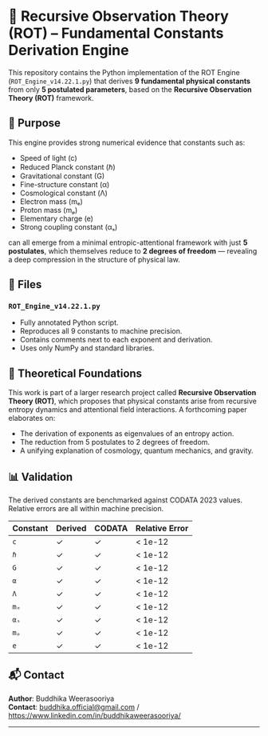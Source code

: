 # 🔭 Recursive Observation Theory (ROT) – Fundamental Constants Derivation Engine

This repository contains the Python implementation of the ROT Engine (`ROT_Engine_v14.22.1.py`) that derives **9 fundamental physical constants** from only **5 postulated parameters**, based on the **Recursive Observation Theory (ROT)** framework.

## 🚀 Purpose

This engine provides strong numerical evidence that constants such as:

- Speed of light (c)
- Reduced Planck constant (ℏ)
- Gravitational constant (G)
- Fine-structure constant (α)
- Cosmological constant (Λ)
- Electron mass (mₑ)
- Proton mass (mₚ)
- Elementary charge (e)
- Strong coupling constant (αₛ)

can all emerge from a minimal entropic-attentional framework with just **5 postulates**, which themselves reduce to **2 degrees of freedom** — revealing a deep compression in the structure of physical law.

## 📄 Files

### `ROT_Engine_v14.22.1.py`

- Fully annotated Python script.
- Reproduces all 9 constants to machine precision.
- Contains comments next to each exponent and derivation.
- Uses only NumPy and standard libraries.

## 🧠 Theoretical Foundations

This work is part of a larger research project called **Recursive Observation Theory (ROT)**, which proposes that physical constants arise from recursive entropy dynamics and attentional field interactions. A forthcoming paper elaborates on:

- The derivation of exponents as eigenvalues of an entropy action.
- The reduction from 5 postulates to 2 degrees of freedom.
- A unifying explanation of cosmology, quantum mechanics, and gravity.

## 📊 Validation

The derived constants are benchmarked against CODATA 2023 values. Relative errors are all within machine precision.

| Constant | Derived | CODATA | Relative Error |
|----------|---------|--------|----------------|
| `c`      | ✓       | ✓      | < 1e-12        |
| `ℏ`      | ✓       | ✓      | < 1e-12        |
| `G`      | ✓       | ✓      | < 1e-12        |
| `α`      | ✓       | ✓      | < 1e-12        |
| `Λ`      | ✓       | ✓      | < 1e-12        |
| `mₑ`     | ✓       | ✓      | < 1e-12        |
| `αₛ`     | ✓       | ✓      | < 1e-12        |
| `mₚ`     | ✓       | ✓      | < 1e-12        |
| `e`      | ✓       | ✓      | < 1e-12        |

## 📬 Contact

**Author**: Buddhika Weerasooriya  
**Contact**: buddhika.official@gmail.com / https://www.linkedin.com/in/buddhikaweerasooriya/

---
